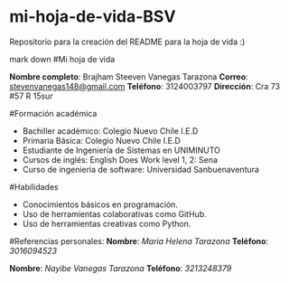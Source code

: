 # mi-hoja-de-vida-BSV
Repositorio para la creación del README para la hoja de vida :)

mark down
#Mi hoja de vida

**Nombre completo**: Brajham Steeven Vanegas Tarazona
**Correo**: stevenvanegas148@gmail.com
**Teléfono**: 3124003797
**Dirección**: Cra 73 #57 R 15sur


#Formación académica
- Bachiller académico: Colegio Nuevo Chile I.E.D
- Primaria Básica: Colegio Nuevo Chile I.E.D
- Estudiante de Ingeniería de Sistemas en UNIMINUTO
- Cursos de inglés: English Does Work level 1, 2: Sena
- Curso de ingenieria de software: Universidad Sanbuenaventura

#Habilidades
- Conocimientos básicos en programación.
- Uso de herramientas colaborativas como GitHub.
- Uso de herramientas creativas como Python.

#Referencias personales:
**Nombre**: *Maria Helena Tarazona*
**Teléfono**: *3016094523*

**Nombre**: *Nayibe Vanegas Tarazona*
**Teléfono**: *3213248379*
